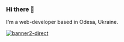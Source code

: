 ### Hi there 👋

I'm a web-developer based in Odesa, Ukraine.

[![banner2-direct](https://user-images.githubusercontent.com/532273/158019840-c853d04f-c100-42e4-8ef3-c4e4186c8961.svg)](https://war.ukraine.ua/)
